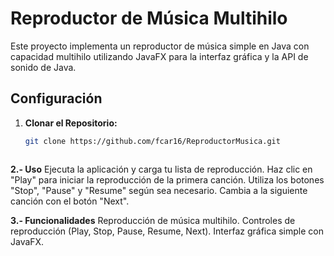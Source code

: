 # Reproductor de Música Multihilo

Este proyecto implementa un reproductor de música simple en Java con capacidad multihilo utilizando JavaFX para la interfaz gráfica y la API de sonido de Java.

## Configuración

1. **Clonar el Repositorio:**
   ```bash
   git clone https://github.com/fcar16/ReproductorMusica.git



**2.- Uso**
Ejecuta la aplicación y carga tu lista de reproducción.
Haz clic en "Play" para iniciar la reproducción de la primera canción.
Utiliza los botones "Stop", "Pause" y "Resume" según sea necesario.
Cambia a la siguiente canción con el botón "Next".


**3.- Funcionalidades**
Reproducción de música multihilo.
Controles de reproducción (Play, Stop, Pause, Resume, Next).
Interfaz gráfica simple con JavaFX.
